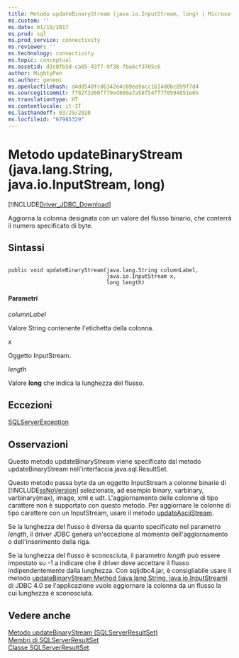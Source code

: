 ```yaml
---
title: Metodo updateBinaryStream (java.io.InputStream, long) | Microsoft Docs
ms.custom: ''
ms.date: 01/19/2017
ms.prod: sql
ms.prod_service: connectivity
ms.reviewer: ''
ms.technology: connectivity
ms.topic: conceptual
ms.assetid: d3c0fb5d-ca05-43f7-9f38-fba6cf3705c6
author: MightyPen
ms.author: genemi
ms.openlocfilehash: d4dd548fcd6342e4c69ea9acc1614d0bc899f7d4
ms.sourcegitcommit: ff82f3260ff79ed860a7a58f54ff7f0594851e6b
ms.translationtype: HT
ms.contentlocale: it-IT
ms.lasthandoff: 03/29/2020
ms.locfileid: "67985329"
---
```

# <a name="updatebinarystream-method-javalangstring-javaioinputstream-long"></a>Metodo updateBinaryStream (java.lang.String, java.io.InputStream, long)
[!INCLUDE[Driver_JDBC_Download](../../../includes/driver_jdbc_download.md)]

  Aggiorna la colonna designata con un valore del flusso binario, che conterrà il numero specificato di byte.  
  
## <a name="syntax"></a>Sintassi  
  
```  
  
public void updateBinaryStream(java.lang.String columnLabel,  
                               java.io.InputStream x,  
                               long length)  
```  
  
#### <a name="parameters"></a>Parametri  
 *columnLabel*  
  
 Valore String contenente l'etichetta della colonna.  
  
 *x*  
  
 Oggetto InputStream.  
  
 *length*  
  
 Valore **long** che indica la lunghezza del flusso.  
  
## <a name="exceptions"></a>Eccezioni  
 [SQLServerException](../../../connect/jdbc/reference/sqlserverexception-class.md)  
  
## <a name="remarks"></a>Osservazioni  
 Questo metodo updateBinaryStream viene specificato dal metodo updateBinaryStream nell'interfaccia java.sql.ResultSet.  
  
 Questo metodo passa byte da un oggetto InputStream a colonne binarie di [!INCLUDE[ssNoVersion](../../../includes/ssnoversion-md.md)] selezionate, ad esempio binary, varbinary, varbinary(max), image, xml e udt. L'aggiornamento delle colonne di tipo carattere non è supportato con questo metodo. Per aggiornare le colonne di tipo carattere con un InputStream, usare il metodo [updateAsciiStream](../../../connect/jdbc/reference/updateasciistream-method-sqlserverresultset.md).  
  
 Se la lunghezza del flusso è diversa da quanto specificato nel parametro *length*, il driver JDBC genera un'eccezione al momento dell'aggiornamento o dell'inserimento della riga.  
  
 Se la lunghezza del flusso è sconosciuta, il parametro *length* può essere impostato su -1 a indicare che il driver deve accettare il flusso indipendentemente dalla lunghezza. Con sqljdbc4.jar, è consigliabile usare il metodo [updateBinaryStream Method &#40;java.lang.String, java.io.InputStream&#41;](../../../connect/jdbc/reference/updatebinarystream-method-java-lang-string-java-io-inputstream.md) di JDBC 4.0 se l'applicazione vuole aggiornare la colonna da un flusso la cui lunghezza è sconosciuta.  
  
## <a name="see-also"></a>Vedere anche  
 [Metodo updateBinaryStream &#40;SQLServerResultSet&#41;](../../../connect/jdbc/reference/updatebinarystream-method-sqlserverresultset.md)   
 [Membri di SQLServerResultSet](../../../connect/jdbc/reference/sqlserverresultset-members.md)   
 [Classe SQLServerResultSet](../../../connect/jdbc/reference/sqlserverresultset-class.md)  
  
  
